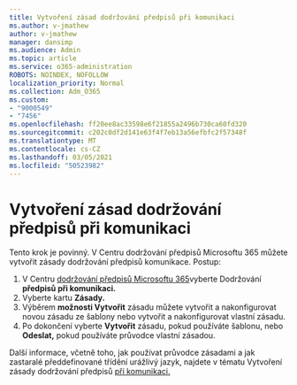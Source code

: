 ```yaml
---
title: Vytvoření zásad dodržování předpisů při komunikaci
ms.author: v-jmathew
author: v-jmathew
manager: dansimp
ms.audience: Admin
ms.topic: article
ms.service: o365-administration
ROBOTS: NOINDEX, NOFOLLOW
localization_priority: Normal
ms.collection: Adm_O365
ms.custom:
- "9000549"
- "7456"
ms.openlocfilehash: ff20ee8ac33598e6f21855a2496b730ca60fd320
ms.sourcegitcommit: c202c0df2d141e63f4f7eb13a56efbfc2f57348f
ms.translationtype: MT
ms.contentlocale: cs-CZ
ms.lasthandoff: 03/05/2021
ms.locfileid: "50523982"
---
```

# <a name="create-a-communication-compliance-policy"></a>Vytvoření zásad dodržování předpisů při komunikaci

Tento krok je povinný. V Centru dodržování předpisů Microsoftu 365 můžete vytvořit zásady dodržování předpisů komunikace. Postup:

1. V Centru [dodržování předpisů Microsoftu 365](https://go.microsoft.com/fwlink/?linkid=2130502)vyberte Dodržování **předpisů při komunikaci.**
2. Vyberte kartu **Zásady.**
3. Výběrem **možnosti Vytvořit** zásadu můžete vytvořit a nakonfigurovat novou zásadu ze šablony nebo vytvořit a nakonfigurovat vlastní zásadu.
4. Po dokončení vyberte **Vytvořit** zásadu, pokud používáte šablonu, nebo **Odeslat,** pokud používáte průvodce vlastní zásadou.

Další informace, včetně toho, jak používat průvodce zásadami a jak zastaralé předdefinované třídění urážlivý jazyk, najdete v tématu Vytvoření zásady dodržování předpisů [při komunikaci.](https://go.microsoft.com/fwlink/?linkid=2129079)
